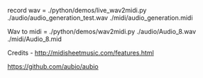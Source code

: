 record wav = ./python/demos/live_wav2midi.py ./audio/audio_generation_test.wav ./midi/audio_generation.midi

Wav to midi = ./python/demos/wav2midi.py ./audio/Audio_8.wav ./midi/Audio_8.mid

Credits - 
http://midisheetmusic.com/features.html

https://github.com/aubio/aubio
